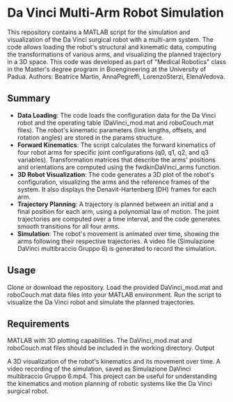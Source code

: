 # Da Vinci Multi-Arm Robot Simulation

This repository contains a MATLAB script for the simulation and visualization of the Da Vinci surgical robot with a multi-arm system. The code allows loading the robot's structural and kinematic data, computing the transformations of various arms, and visualizing the planned trajectory in a 3D space.
This code was developed as part of "Medical Robotics" class in the Master's degree program in Bioengineering at the University of Padua.
Authors: Beatrice Martin, AnnaPegreffi, LorenzoSterzi, ElenaVedova.

## Summary

- **Data Loading**: The code loads the configuration data for the Da Vinci robot and the operating table (DaVinci_mod.mat and roboCouch.mat files).
The robot's kinematic parameters (link lengths, offsets, and rotation angles) are stored in the params structure.
- **Forward Kinematics**: The script calculates the forward kinematics of four robot arms for specific joint configurations (q0, q1, q2, and q3 variables).
Transformation matrices that describe the arms' positions and orientations are computed using the fwdkinDaVinci_arms function.
- **3D Robot Visualization**: The code generates a 3D plot of the robot's configuration, visualizing the arms and the reference frames of the system. It also displays the Denavit-Hartenberg (DH) frames for each arm.
- **Trajectory Planning**: A trajectory is planned between an initial and a final position for each arm, using a polynomial law of motion.
The joint trajectories are computed over a time interval, and the code generates smooth transitions for all four arms.
- **Simulation**: The robot's movement is animated over time, showing the arms following their respective trajectories.
A video file (Simulazione DaVinci multibraccio Gruppo 6) is generated to record the simulation.

## Usage

Clone or download the repository.
Load the provided DaVinci_mod.mat and roboCouch.mat data files into your MATLAB environment.
Run the script to visualize the Da Vinci robot and simulate the planned trajectories.

## Requirements

MATLAB with 3D plotting capabilities.
The DaVinci_mod.mat and roboCouch.mat files should be included in the working directory.
Output

A 3D visualization of the robot's kinematics and its movement over time.
A video recording of the simulation, saved as Simulazione DaVinci multibraccio Gruppo 6.mp4.
This project can be useful for understanding the kinematics and motion planning of robotic systems like the Da Vinci surgical robot.
